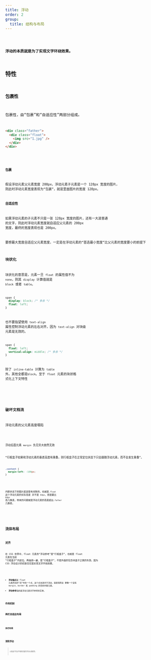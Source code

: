 ```yaml
---
title: 浮动
order: 2
group:
  title: 结构与布局
---
```


<code inline src="./demo/Float.jsx" />

**浮动的本质就是为了实现文字环绕效果。**

## 特性

### 包裹性

包裹性，由“包裹”和“自适应性”两部分组成。

```html
<div class="father">
  <div class="float">
    <img src="1.jpg" />
  </div>
</div>
```

<code src="./demo/Demo1.tsx" />

**包裹**

假设浮动元素父元素宽度 200px，浮动元素子元素是一个 128px 宽度的图片，
则此时浮动元素宽度表现为“包裹”，就是里面图片的宽度 128px。

**自适应性**

如果浮动元素的子元素不只是一张 128px 宽度的图片，还有一大波普通
的文字，则此时浮动元素宽度就自适应父元素的 200px 宽度，最终的宽度表现也是 200px。

要想最大宽度自适应父元素宽度，一定是在浮动元素的“首选最小宽度”比父元素的宽度要小的前提下

### 块状化

块状化的意思是，元素一旦 `float` 的属性值不为 `none`，则其 `display` 计算值就是 `block`
或者 `table`。

```css
span {
  display: block; /* 多余 */
  float: left;
}
```

也不要指望使用 `text-align` 属性控制浮动元素的左右对齐，因为 `text-align` 对块级
元素是无效的。

```css
span {
  float: left;
  vertical-align: middle; /* 多余 */
}
```

除了 `inline-table` 计算为 `table` 外，其他全都是`block`。至于 `float` 元素的块状格
式化上下文特性

<!-- ### 格式化上下文 -->
<!-- todo -->

### 破坏文档流

浮动元素的父元素高度塌陷

<code src="./demo/Demo5.tsx" />

浮动后面元素 `margin` 负无穷大依然无效

“行框盒子如果和浮动元素的垂直高度有重叠，则行框盒子在正常定位状态下只会跟随浮动元素，而不会发生重叠”。

```css
.content {
  margin-left: -100px;
}
```

<code src="./demo/Demo6.tsx" />

内联状态下的图片底部是有间隙的，也就是`.float` 这个浮动元素的实际高度
并不是 `64px`，而是要比 `64px` 高几像素，带来的问题就是浮动元素的高度超出`.father` 几像素。

<!-- ### 没有任何 margin 合并 -->

<!-- todo -->

## 流体布局

### 对齐

在 CSS 世界中，float 元素的“浮动参考”是“行框盒子”，也就是 float 元素在当前
“行框盒子”内定位。再强调一遍，是“行框盒子”，不是外面的包含块盒子之类的东西，因为
CSS 浮动设计的初衷仅仅是实现文字环绕效果。

<code src="./demo/Demo2.tsx" />

- **浮动锚点**是 float 元素所在的“流”中的一个点，这个点本身并不浮动，就表现而言
  更像一个没有 margin、border 和 padding 的空的内联元素。
- **浮动参考**指的是浮动元素对齐参考的实体。

### 作用机制

### 两栏自适应布局

<code src="./demo/Demo3.tsx" />

### 多栏布局

<code src="./demo/Demo4.tsx" />

## 清除浮动

> 元素盒子的边不能和前面的浮动元素相邻。
